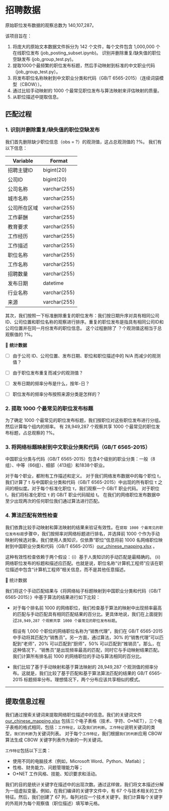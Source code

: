 # 招聘数据
原始职位发布数据的观察总数为 140,107,287。

该项目旨在：

1. 将庞大的原始文本数据文件拆分为 142 个文件，每个文件包含 1,000,000 个在线职位发布 (job_posting_subset.ipynb)。 识别并删除重复/缺失值的职位空缺发布 (job_group_test.py)。
2. 提取1000个最频繁的职位发布标题，然后手动映射到标准的中文职业代码（job_group_test.py）。
3. 将发布职位名称映射到中文职业分类和代码（GB/T 6565-2015）（连续词袋模型（CBOW））。
4. 通过比较手动映射的 1000 个最常见职位发布与算法映射来评估映射的质量。
5. 从职位描述中提取信息。 

## 匹配过程

### 1. 识别并删除重复/缺失值的职位空缺发布
我们首先删除缺少职位信息（obs = ?）的观测值，这占总观测值的 ?%。 我们有以下信息：

| Variable | Format |
| --- | --- |
|招聘主键ID  | bigint(20)|
|公司ID  | bigint(20)|
|公司名称 | varchar(255)|
|城市名称 | varchar(255)|
|公司所在区域 | varchar(255)|
|工作薪酬 | varchar(255)|
|教育要求 | varchar(255)|
|工作经历 | varchar(255)|
|工作描述 | varchar(255)|
|职位名称 | varchar(255)|
|工作名称 | varchar(255)|
|招聘数量 | varchar(255)|
|发布日期  | datetime|
|行业名称 | varchar(255)|
|来源 | varchar(255)|

其次，我们按照一下标准删除重复的职位发布：我们按日期升序对具有相同公司 ID、公司位置和职位名称的观察进行排序。重复的职位发布是指具有相同公司ID和公司位置并在同一月份发布的职位信息。 这个过程删除了 ？个观测值这相当于总观察值的 ?%。

:tada: **统计数据**
- [ ] 由于公司 ID、公司位置、发布日期、职位和职位描述中的 N/A 而减少的观测值？
- [ ] 由于职位发布重复而减少的观测值？
- [ ] 发布日期的频率分布是什么，按年-日？
- [ ] 职位发布的频率分布按照来源分类是怎样的？ 



### 2. 提取 1000 个最常见的职位发布标题
为了确定 1000 个最常见的职位发布标题，我们按职位对这些职位发布进行分组。 然后计算每个组内的频率。 有 28,949,287 个观察共享 1000 个最常见的职位发布标题，占总观察的 ?%。



### 3. 将网络标题映射到中文职业分类和代码（GB/T 6565-2015）
中国职业分类与代码（GB/T 6565-2015）包含4个级别的职业分类：一般（8组）、中等（66组）、细部（413组）和1838个职业。

对于每个职业，都附有工作描述和定义。 对于我们网络发布数据中的每个职位 t，我们计算了 t 与中国职业分类和代码（GB/T 6565-2015）中出现的所有职位 τ 之间的相似度。对于每个标准化职位 τ，我们观察一个 GB/T 职业代码。 对于职位 t，我们将标准化职位 τ 的 GB/T 职业代码赋给 t。 在我们的网络职位发布数据中至少出现两次的任何职位我们通过算法进行匹配。


### 4. 算法匹配有效性检查
我们依靠比较手动映射和算法映射的结果来验证有效性。在`提取 1000 个最常见的职位发布标题`步骤中，我们按频率对网络标题进行排名，并选择前 1000 个作为手动映射的候选对象。我们使用人类知识，仅依靠“职位”信息将前 1000 名网络职位映射到中国职业分类和代码（GB/T 6565-2015）[our_chinese_mapping.xlsx](https://github.com/lzxlll/Job-Posting/files/7537941/our_chinese_mapping.xlsx)
。
 
这种有效性检查依赖于两个假设：（i）基于人类知识的手动匹配是最精确的。 (ii) 网络职位发布的标题和描述应匹配。也就是说，职位名称“计算机工程师”应该在职位描述中包含“计算机工程师”相关信息，而不是其他任意描述。

:tada: 统计数据

我们将这个手动匹配结果与《将网络帖子标题映射到中国职业分类和代码（GB/T 6565-2015）》中基于算法的结果进行如下比较：

- 对于每个排名前 1000 的网络职位，我们检查基于算法的映射中出现频率最高的匹配与手动匹配具有相同匹配结果的百分比。更具体地说，我们在上面提到过`28,949,287 个观察共享 1000 个最常见的职位发布标题`。

  假设有 1,000 个职位的网络职位名称为“销售代理”，我们在 GB/T 6565-2015 中手动将其匹配为“销售员”。另一方面，通过算法，30% 的“销售代理”可以匹配到“老师”，20% 可以匹配到“厨师”，50% 可以匹配到“推销员”。那么，在这种情况下，“销售员”是出现频率最高的匹配，同时它与手动映射结果匹配。我们计算所有排名前 1000 的网络职位的手动与算法相同的百分比。

- 我们比较了基于手动映射和基于算法映射的 28,949,287 个观测值的频率分布。这就是，我们比较了基于匹配和基于算法算法匹配的结果的 GB/T 6565-2015 标题频率分布。理想情况下，两个分布应该共享相似的模式。


<hr />

## 提取信息过程

我们通过搜索关键词来提取网络职位描述中的信息。我们的关键词文件[our_chinese_mapping.xlsx](https://github.com/lzxlll/Job-Posting/files/7537944/our_chinese_mapping.xlsx)
包括三个电子表格（技术、字符、O*NET），三个电子表格的格式相同，包括：`工作特征`，以及`我们的判断`。`工作特征`说明关键词的类型，`我们的判断`为关键词列表。 对于每个`工作特征`，我们根据`我们的判断`应用 CBOW算法生成 CBOW 关键字列表作为新的一列关键词。

`工作特征`包括以下三类：

- 使用不同的电脑技术（例如，Microsoft Word、Python、Matlab）；
- 性格、财务能力、问题管理能力等；
- O*NET 工作风格、技能、知识要求和活动。


我们的目的是统计关键字在描述中的出现次数。通过这样做，我们将文本描述分解为一组虚拟变量。例如，在我们编译的关键字文件中，有 67 个与技术相关的工作特征。然后，我们创建了 67 列，每列对应一个技术关键字。我们计算每个关键字的外观并为每个观察值（职位描述）填写单元格。



